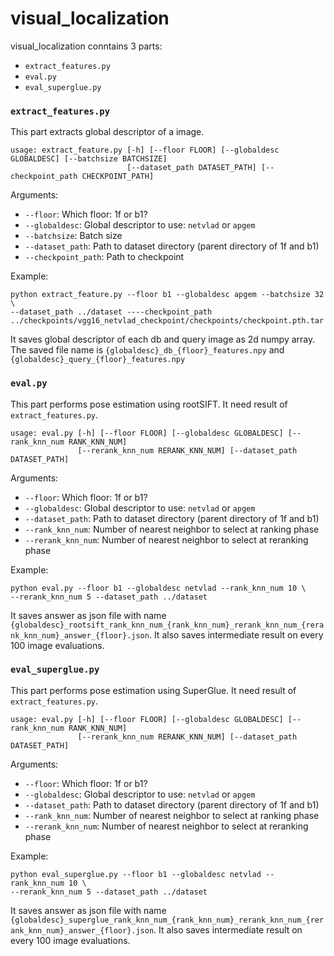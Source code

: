 # visual_localization

visual_localization conntains 3 parts:
 * `extract_features.py`
 * `eval.py`
 * `eval_superglue.py`


### `extract_features.py`
This part extracts global descriptor of a image.
```
usage: extract_feature.py [-h] [--floor FLOOR] [--globaldesc GLOBALDESC] [--batchsize BATCHSIZE] 
                          [--dataset_path DATASET_PATH] [--checkpoint_path CHECKPOINT_PATH]
```
Arguments:
* `--floor`: Which floor: 1f or b1?
* `--globaldesc`: Global descriptor to use: `netvlad` or `apgem`
* `--batchsize`: Batch size
* `--dataset_path`: Path to dataset directory (parent directory of 1f and b1)
* `--checkpoint_path`: Path to checkpoint

Example:
```
python extract_feature.py --floor b1 --globaldesc apgem --batchsize 32 \
--dataset_path ../dataset ----checkpoint_path ../checkpoints/vgg16_netvlad_checkpoint/checkpoints/checkpoint.pth.tar
```
It saves global descriptor of each db and query image as 2d numpy array. The saved file name is `{globaldesc}_db_{floor}_features.npy` and `{globaldesc}_query_{floor}_features.npy`

### `eval.py`
This part performs pose estimation using rootSIFT. It need result of `extract_features.py`.
```
usage: eval.py [-h] [--floor FLOOR] [--globaldesc GLOBALDESC] [--rank_knn_num RANK_KNN_NUM] 
               [--rerank_knn_num RERANK_KNN_NUM] [--dataset_path DATASET_PATH]
```
Arguments:
* `--floor`: Which floor: 1f or b1?
* `--globaldesc`: Global descriptor to use: `netvlad` or `apgem`
* `--dataset_path`: Path to dataset directory (parent directory of 1f and b1)
* `--rank_knn_num`: Number of nearest neighbor to select at ranking phase
* `--rerank_knn_num`: Number of nearest neighbor to select at reranking phase

Example:
```
python eval.py --floor b1 --globaldesc netvlad --rank_knn_num 10 \
--rerank_knn_num 5 --dataset_path ../dataset
```

It saves answer as json file with name `{globaldesc}_rootsift_rank_knn_num_{rank_knn_num}_rerank_knn_num_{rerank_knn_num}_answer_{floor}.json`. It also saves intermediate result on every 100 image evaluations.


### `eval_superglue.py`
This part performs pose estimation using SuperGlue. It need result of `extract_features.py`.
```
usage: eval.py [-h] [--floor FLOOR] [--globaldesc GLOBALDESC] [--rank_knn_num RANK_KNN_NUM] 
               [--rerank_knn_num RERANK_KNN_NUM] [--dataset_path DATASET_PATH]
```
Arguments:
* `--floor`: Which floor: 1f or b1?
* `--globaldesc`: Global descriptor to use: `netvlad` or `apgem`
* `--dataset_path`: Path to dataset directory (parent directory of 1f and b1)
* `--rank_knn_num`: Number of nearest neighbor to select at ranking phase
* `--rerank_knn_num`: Number of nearest neighbor to select at reranking phase

Example:
```
python eval_superglue.py --floor b1 --globaldesc netvlad --rank_knn_num 10 \
--rerank_knn_num 5 --dataset_path ../dataset
```

It saves answer as json file with name `{globaldesc}_superglue_rank_knn_num_{rank_knn_num}_rerank_knn_num_{rerank_knn_num}_answer_{floor}.json`. It also saves intermediate result on every 100 image evaluations.
